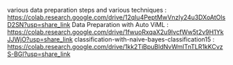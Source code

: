 various data preparation steps and various techniques : https://colab.research.google.com/drive/12qIu4PeptMwVnzIy24u3DXoAtOlsD2SN?usp=share_link
Data Preparation with Auto ViML :  https://colab.research.google.com/drive/1fwuoRxqaX2u9lvcfWw5t2v9H1YkJJWjO?usp=share_link
classification-with-naive-bayes-classification15 : https://colab.research.google.com/drive/1kk2TiBpuBldNvWmlTnTLR1kKCvzS-BGl?usp=share_link

